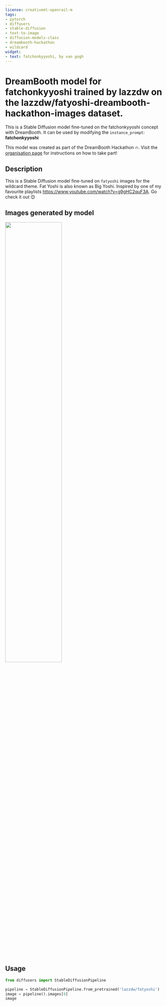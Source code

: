 ```yaml
---
license: creativeml-openrail-m
tags:
- pytorch
- diffusers
- stable-diffusion
- text-to-image
- diffusion-models-class
- dreambooth-hackathon
- wildcard
widget:
- text: fatchonkyyoshi, by van gogh
---
```


# DreamBooth model for fatchonkyyoshi trained by lazzdw on the lazzdw/fatyoshi-dreambooth-hackathon-images dataset.

This is a Stable Diffusion model fine-tuned on the fatchonkyyoshi concept with DreamBooth. It can be used by modifying the `instance_prompt`: **fatchonkyyoshi**

This model was created as part of the DreamBooth Hackathon 🔥. Visit the [organisation page](https://huggingface.co/dreambooth-hackathon) for instructions on how to take part!

## Description

This is a Stable Diffusion model fine-tuned on `fatyoshi` images for the wildcard theme. Fat Yoshi is also known as Big Yoshi. Inspired by one of my favourite playlists https://www.youtube.com/watch?v=g9gHC2quF3A. Go check it out 😊

## Images generated by model

<img src=https://i.imgur.com/hfjc5mT.jpg width=60% height=60%>

## Usage

```python
from diffusers import StableDiffusionPipeline

pipeline = StableDiffusionPipeline.from_pretrained('lazzdw/fatyoshi')
image = pipeline().images[0]
image
```
